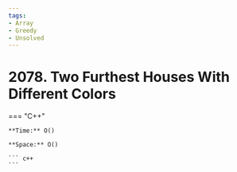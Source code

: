 ```yaml
---
tags:
- Array
- Greedy
- Unsolved
---
```



# 2078. Two Furthest Houses With Different Colors

=== "C++"

    **Time:** O()

    **Space:** O()

    ``` c++
    ```
